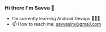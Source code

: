 ### Hi there I'm Savva 👋

- I’m currently learning Android Devops 🍃🍃🍃
- 📫 How to reach me: savvasiry@gmail.com


